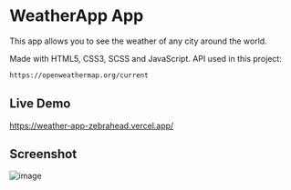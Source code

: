 
# WeatherApp App

This app allows you to see the weather of any city around the world.

Made with HTML5, CSS3, SCSS and JavaScript. API used in this project:
```bash
https://openweathermap.org/current
```
## Live Demo

https://weather-app-zebrahead.vercel.app/

## Screenshot

![image](https://user-images.githubusercontent.com/54969894/134077492-ac460b12-eee3-4852-bece-0803674ba89d.png)

